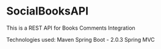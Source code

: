 # SocialBooksAPI
This is a REST API for Books Comments Integration

Technologies used:
	Maven
	Spring Boot - 2.0.3
	Spring MVC
